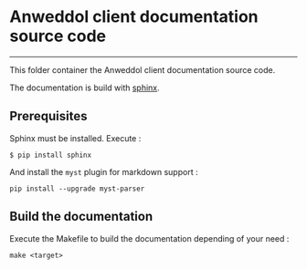 # Anweddol client documentation source code

---

This folder container the Anweddol client documentation source code.

The documentation is build with [sphinx](https://www.sphinx-doc.org/).

## Prerequisites

Sphinx must be installed. Execute : 

```
$ pip install sphinx 
```

And install the `myst` plugin for markdown support : 

```
pip install --upgrade myst-parser
```

## Build the documentation

Execute the Makefile to build the documentation depending of your need : 

```
make <target>
```